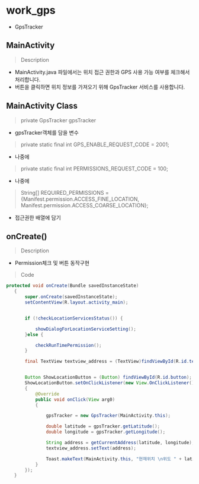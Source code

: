 # work_gps
- GpsTracker
## MainActivity
> Description

- MainActivity.java 파일에서는 위치 접근 권한과 GPS 사용 가능 여부를 체크해서 처리합니다. 
- 버튼을 클릭하면 위치 정보를 가져오기 위해 GpsTracker 서비스를 사용합니다. 

## MainActivity Class
>private GpsTracker gpsTracker

- gpsTracker객체를 담을 변수

>private static final int GPS_ENABLE_REQUEST_CODE = 2001;

- 나중에

>private static final int PERMISSIONS_REQUEST_CODE = 100;

- 나중에

>String[] REQUIRED_PERMISSIONS  = {Manifest.permission.ACCESS_FINE_LOCATION, Manifest.permission.ACCESS_COARSE_LOCATION};

- 접근권한 배열에 담기

## onCreate()
> Description
- Permission체크 및 버튼 동작구현
> Code
 ```java
 protected void onCreate(Bundle savedInstanceState)
    {
        super.onCreate(savedInstanceState);
        setContentView(R.layout.activity_main);


        if (!checkLocationServicesStatus()) {

            showDialogForLocationServiceSetting();
        }else {

            checkRunTimePermission();
        }

        final TextView textview_address = (TextView)findViewById(R.id.textview);


        Button ShowLocationButton = (Button) findViewById(R.id.button);
        ShowLocationButton.setOnClickListener(new View.OnClickListener()
        {
            @Override
            public void onClick(View arg0)
            {

                gpsTracker = new GpsTracker(MainActivity.this);

                double latitude = gpsTracker.getLatitude();
                double longitude = gpsTracker.getLongitude();

                String address = getCurrentAddress(latitude, longitude);
                textview_address.setText(address);

                Toast.makeText(MainActivity.this, "현재위치 \n위도 " + latitude + "\n경도 " + longitude, Toast.LENGTH_LONG).show();
            }
        });
    }
```    
